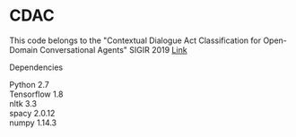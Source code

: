 # CDAC
This code belongs to the "Contextual Dialogue Act Classification for Open-Domain Conversational Agents" SIGIR 2019 <a href="https://sigir.org/sigir2019/program/accepted/">Link</a> 

Dependencies <br />

Python 2.7 <br />
Tensorflow 1.8 <br />
nltk 3.3 <br />
spacy 2.0.12 <br />
numpy 1.14.3 <br />
